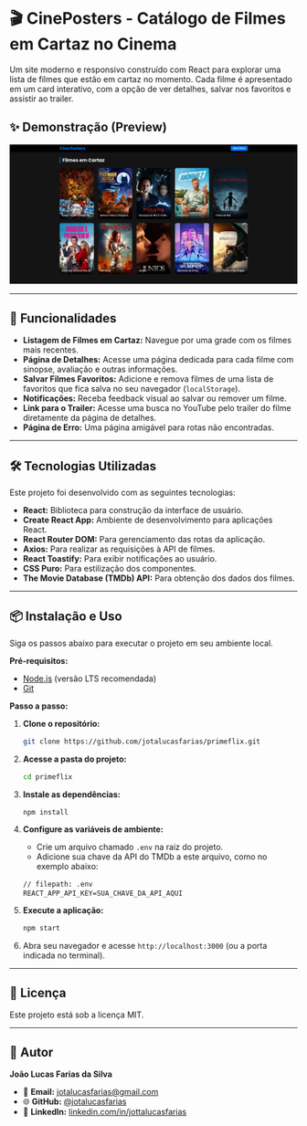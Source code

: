 # 🎬 CinePosters - Catálogo de Filmes em Cartaz no Cinema

Um site moderno e responsivo construído com React para explorar uma lista de filmes que estão em cartaz no momento. Cada filme é apresentado em um card interativo, com a opção de ver detalhes, salvar nos favoritos e assistir ao trailer.

## ✨ Demonstração (Preview)

![PrimeFlix Screenshot](./public/screenshot.png)


---

## 🚀 Funcionalidades

- **Listagem de Filmes em Cartaz:** Navegue por uma grade com os filmes mais recentes.
- **Página de Detalhes:** Acesse uma página dedicada para cada filme com sinopse, avaliação e outras informações.
- **Salvar Filmes Favoritos:** Adicione e remova filmes de uma lista de favoritos que fica salva no seu navegador (`localStorage`).
- **Notificações:** Receba feedback visual ao salvar ou remover um filme.
- **Link para o Trailer:** Acesse uma busca no YouTube pelo trailer do filme diretamente da página de detalhes.
- **Página de Erro:** Uma página amigável para rotas não encontradas.

---

## 🛠️ Tecnologias Utilizadas

Este projeto foi desenvolvido com as seguintes tecnologias:

- **React:** Biblioteca para construção da interface de usuário.
- **Create React App:** Ambiente de desenvolvimento para aplicações React.
- **React Router DOM:** Para gerenciamento das rotas da aplicação.
- **Axios:** Para realizar as requisições à API de filmes.
- **React Toastify:** Para exibir notificações ao usuário.
- **CSS Puro:** Para estilização dos componentes.
- **The Movie Database (TMDb) API:** Para obtenção dos dados dos filmes.

---

## 📦 Instalação e Uso

Siga os passos abaixo para executar o projeto em seu ambiente local.

**Pré-requisitos:**

- [Node.js](https://nodejs.org/en/) (versão LTS recomendada)
- [Git](https://git-scm.com/)

**Passo a passo:**

1.  **Clone o repositório:**

    ```bash
    git clone https://github.com/jotalucasfarias/primeflix.git
    ```

2.  **Acesse a pasta do projeto:**

    ```bash
    cd primeflix
    ```

3.  **Instale as dependências:**

    ```bash
    npm install
    ```

4.  **Configure as variáveis de ambiente:**

    - Crie um arquivo chamado `.env` na raiz do projeto.
    - Adicione sua chave da API do TMDb a este arquivo, como no exemplo abaixo:

    ```properties
    // filepath: .env
    REACT_APP_API_KEY=SUA_CHAVE_DA_API_AQUI
    ```

5.  **Execute a aplicação:**

    ```bash
    npm start
    ```

6.  Abra seu navegador e acesse `http://localhost:3000` (ou a porta indicada no terminal).

---

## 📄 Licença

Este projeto está sob a licença MIT.

---

## 👤 Autor

**João Lucas Farias da Silva**

- 📧 **Email:** jotalucasfarias@gmail.com
- 🌐 **GitHub:** [@jotalucasfarias](https://github.com/jotalucasfarias)
- 💼 **LinkedIn:** [linkedin.com/in/jottalucasfarias](https://www.linkedin.com/in/jottalucasfarias/)
